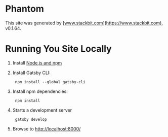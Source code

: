 # Phantom

This site was generated by [www.stackbit.com](https://www.stackbit.com), v0.1.64.


# Running You Site Locally

1. Install [Node.js and npm](https://nodejs.org/en/)

2. Install Gatsby CLI:

        npm install --global gatsby-cli

3. Install npm dependencies:

        npm install

4. Starts a development server

        gatsby develop

5. Browse to [http://localhost:8000/](http://localhost:8000/)
